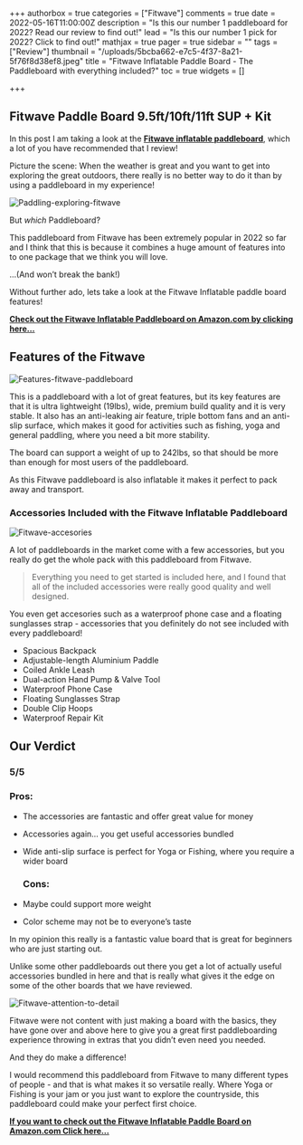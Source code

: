 +++
authorbox = true
categories = ["Fitwave"]
comments = true
date = 2022-05-16T11:00:00Z
description = "Is this our number 1 paddleboard for 2022? Read our review to find out!"
lead = "Is this our number 1 pick for 2022? Click to find out!"
mathjax = true
pager = true
sidebar = ""
tags = ["Review"]
thumbnail = "/uploads/5bcba662-e7c5-4f37-8a21-5f76f8d38ef8.jpeg"
title = "Fitwave Inflatable Paddle Board - The Paddleboard with everything included?"
toc = true
widgets = []

+++
## Fitwave Paddle Board 9.5ft/10ft/11ft SUP + Kit

In this post I am taking a look at the [**Fitwave inflatable paddleboard**](https://www.amazon.com/FITWAVE-Paddle-Board-10x32x6-Premium/dp/B08YFKFH46?pd_rd_i=B09SZCCBP7&th=1&linkCode=ll1&tag=paddleboardmaster-20&linkId=6946e160cd1663aa3b5b5869f158fb24&language=en_US&ref_=as_li_ss_tl), which a lot of you have recommended that I review!  

Picture the scene: When the weather is great and you want to get into exploring the great outdoors, there really is no better way to do it than by using a paddleboard in my experience!  

![Paddling-exploring-fitwave](/uploads/5b99c573-20a2-487b-8bca-05df23629772.jpeg "Paddling-exploring-fitwave")

But _which_ Paddleboard?

This paddleboard from Fitwave has been extremely popular in 2022 so far and I think that this is because it combines a huge amount of features into to one package that we think you will love. 

…(And won’t break the bank!)

Without further ado, lets take a look at the Fitwave Inflatable paddle board features!

[**Check out the Fitwave Inflatable Paddleboard on Amazon.com by clicking here…**](https://www.amazon.com/FITWAVE-Paddle-Board-10x32x6-Premium/dp/B08YFKFH46?pd_rd_i=B09SZCCBP7&th=1&linkCode=ll1&tag=paddleboardmaster-20&linkId=6946e160cd1663aa3b5b5869f158fb24&language=en_US&ref_=as_li_ss_tl)

## Features of the Fitwave

![Features-fitwave-paddleboard](/uploads/65615bd2-59b9-404f-8e2d-546a3faa6867.jpeg "Features-fitwave-paddleboard")

This is a paddleboard with a lot of great features, but its key features are that it is ultra lightweight (19lbs), wide, premium build quality and it is very stable.  It also has an anti-leaking air feature, triple bottom fans and an anti-slip surface, which makes it good for activities such as fishing, yoga and general paddling, where you need a bit more stability.

The board can support a weight of up to 242lbs, so that should be more than enough for most users of the paddleboard.

As this Fitwave paddleboard is also inflatable it makes it perfect to pack away and transport.  

### Accessories Included with the Fitwave Inflatable Paddleboard

![Fitwave-accesories](/uploads/865dbc01-60bd-4d21-9919-8493ee02d8b5.jpeg "Fitwave-accesories")

A lot of paddleboards in the market come with a few accessories, but you really do get the whole pack with this paddleboard from Fitwave.

> Everything you need to get started is included here, and I found that all of the included accessories were really good quality and well designed.  

You even get accesories such as a waterproof phone case and a floating sunglasses strap - accessories that you definitely do not see included with every paddleboard!

* Spacious Backpack
* Adjustable-length Aluminium Paddle
* Coiled Ankle Leash
* Dual-action Hand Pump & Valve Tool
* Waterproof Phone Case
* Floating Sunglasses Strap
* Double Clip Hoops
* Waterproof Repair Kit

## Our Verdict

### 5/5

### Pros:

* The accessories are fantastic and offer great value for money
* Accessories again… you get useful accessories bundled
* Wide anti-slip surface is perfect for Yoga or Fishing, where you require a wider board

  ### Cons:


* Maybe could support more weight
* Color scheme may not be to everyone’s taste

In my opinion this really is a fantastic value board that is great for beginners who are just starting out.

Unlike some other paddleboards out there you get a lot of actually useful accessories bundled in here and that is really what gives it the edge on some of the other boards that we have reviewed.  

![Fitwave-attention-to-detail](/uploads/c901bdb6-f635-4992-b8b4-428ffbc03058.jpeg "Fitwave-attention-to-detail")

Fitwave were not content with just making a board with the basics, they have gone over and above here to give you a great first paddleboarding experience throwing in extras that you didn’t even need you needed.

And they do make a difference!

I would recommend this paddleboard from Fitwave to many different types of people - and that is what makes it so versatile really.  Where Yoga or Fishing is your jam or you just want to explore the countryside, this paddleboard could make your perfect first choice.

[**If you want to check out the Fitwave Inflatable Paddle Board on Amazon.com Click here…**](https://www.amazon.com/FITWAVE-Paddle-Board-10x32x6-Premium/dp/B08YFKFH46?pd_rd_i=B09SZCCBP7&th=1&linkCode=ll1&tag=paddleboardmaster-20&linkId=6946e160cd1663aa3b5b5869f158fb24&language=en_US&ref_=as_li_ss_tl)